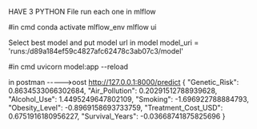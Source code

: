 HAVE 3 PYTHON File run each one in mlflow

#in cmd
conda activate mlflow_env
mlflow ui

Select best model and put model url in model
model_uri = 'runs:/d89a184ef59c4827afc62478c3ab07c3/model'

#in cmd
uvicorn model:app --reload

in postman ----->oost http://127.0.0.1:8000/predict
{
  "Genetic_Risk": 0.8634533066302684,
  "Air_Pollution": 0.20291512788939628,
  "Alcohol_Use": 1.4495249647802109,
  "Smoking": -1.696922788884793,
  "Obesity_Level": -0.8969158693733759,
  "Treatment_Cost_USD": 0.6751916180956227,
  "Survival_Years": -0.03668741875825696
}



